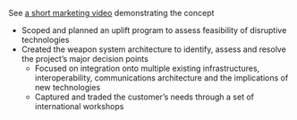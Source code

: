 See [a short marketing video](https://www.mbda-systems.com/innovation/concept-visions/perseus-2011/) demonstrating the concept
- Scoped and planned an uplift program to assess feasibility of disruptive technologies
- Created the weapon system architecture to identify, assess and resolve the project’s major decision points
	- Focused on integration onto multiple existing infrastructures, interoperability, communications architecture and the implications of new technologies
	- Captured and traded the customer’s needs through a set of international workshops